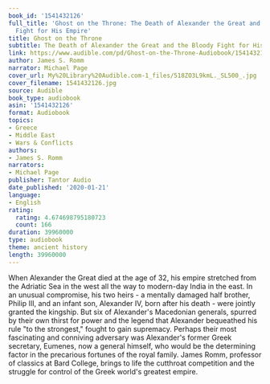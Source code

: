 ```yaml
---
book_id: '1541432126'
full_title: 'Ghost on the Throne: The Death of Alexander the Great and the Bloody
  Fight for His Empire'
title: Ghost on the Throne
subtitle: The Death of Alexander the Great and the Bloody Fight for His Empire
link: https://www.audible.com/pd/Ghost-on-the-Throne-Audiobook/1541432126
author: James S. Romm
narrator: Michael Page
cover_url: My%20Library%20Audible.com-1_files/518ZO3L9kmL._SL500_.jpg
cover_filename: 1541432126.jpg
source: Audible
book_type: audiobook
asin: '1541432126'
format: Audiobook
topics:
- Greece
- Middle East
- Wars & Conflicts
authors:
- James S. Romm
narrators:
- Michael Page
publisher: Tantor Audio
date_published: '2020-01-21'
language:
- English
rating:
  rating: 4.674698795180723
  count: 166
duration: 39960000
type: audiobook
theme: ancient history
length: 39960000
---
```

When Alexander the Great died at the age of 32, his empire stretched from the Adriatic Sea in the west all the way to modern-day India in the east. In an unusual compromise, his two heirs - a mentally damaged half brother, Philip III, and an infant son, Alexander IV, born after his death - were jointly granted the kingship. But six of Alexander's Macedonian generals, spurred by their own thirst for power and the legend that Alexander bequeathed his rule "to the strongest," fought to gain supremacy. Perhaps their most fascinating and conniving adversary was Alexander's former Greek secretary, Eumenes, now a general himself, who would be the determining factor in the precarious fortunes of the royal family.
James Romm, professor of classics at Bard College, brings to life the cutthroat competition and the struggle for control of the Greek world's greatest empire.

